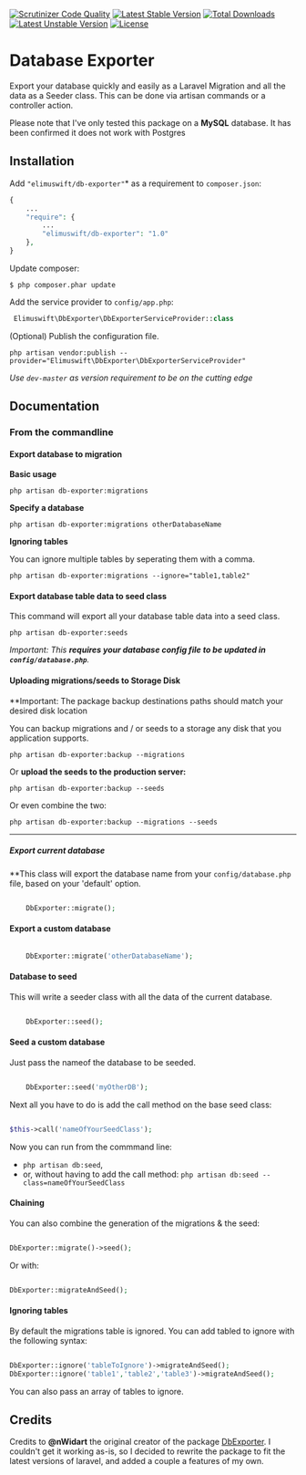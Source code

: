 [![Scrutinizer Code Quality](https://scrutinizer-ci.com/g/Elimuswift/db-exporter/badges/quality-score.png?b=master)](https://scrutinizer-ci.com/g/Elimuswift/db-exporter/?branch=master)
[![Latest Stable Version](https://poser.pugx.org/elimuswift/db-exporter/v/stable.svg)](https://packagist.org/packages/elimuswift/db-exporter) [![Total Downloads](https://poser.pugx.org/elimuswift/db-exporter/d/total)](https://packagist.org/packages/elimuswift/db-exporter) [![Latest Unstable Version](https://poser.pugx.org/elimuswift/db-exporter/v/unstable.svg)](https://packagist.org/packages/elimuswift/db-exporter) [![License](https://poser.pugx.org/elimuswift/db-exporter/license.svg)](https://packagist.org/packages/elimuswift/db-exporter)

# Database Exporter

Export your database quickly and easily as a Laravel Migration and all the data as a Seeder class. This can be done via artisan commands or a controller action.


Please note that I've only tested this package on a **MySQL** database. It has been confirmed it does not work with Postgres
## Installation

Add `"elimuswift/db-exporter"`* as a requirement to `composer.json`:

```php
{
    ...
    "require": {
        ...
		"elimuswift/db-exporter": "1.0"
    },
}

```

Update composer:

```
$ php composer.phar update
```

Add the service provider to `config/app.php`:

```php
 Elimuswift\DbExporter\DbExporterServiceProvider::class
```

(Optional) Publish the configuration file.

```
php artisan vendor:publish --provider="Elimuswift\DbExporter\DbExporterServiceProvider"
```

*Use `dev-master` as version requirement to be on the cutting edge*


## Documentation

### From the commandline

#### Export database to migration

**Basic usage**

```
php artisan db-exporter:migrations
```

**Specify a database**

```
php artisan db-exporter:migrations otherDatabaseName
```

**Ignoring tables**

You can ignore multiple tables by seperating them with a comma.

```
php artisan db-exporter:migrations --ignore="table1,table2"
```

#### Export database table data to seed class
This command will export all your database table data into a seed class.

```
php artisan db-exporter:seeds
```
*Important: This **requires your database config file to be updated in `config/database.php`**.*


#### Uploading migrations/seeds to Storage Disk


**Important: The package backup destinations paths should match your desired disk location


You can backup migrations and / or seeds to a storage any disk that you application supports.


```
php artisan db-exporter:backup --migrations
```
Or **upload the seeds to the production server:**

```
php artisan db-exporter:backup --seeds
```
Or even combine the two:

```
php artisan db-exporter:backup --migrations --seeds
```

***


##### Export current database

**This class will export the database name from your `config/database.php` file, based on your 'default' option.



```php

    DbExporter::migrate();

```

#### Export a custom database

```php

    DbExporter::migrate('otherDatabaseName');

```

#### Database to seed


This will write a seeder class with all the data of the current database.

```php

    DbExporter::seed();

```
#### Seed a custom database
Just pass the nameof the database to be seeded.

```php

    DbExporter::seed('myOtherDB');

```
Next all you have to do is add the call method on the base seed class:

```php

$this->call('nameOfYourSeedClass');

```

Now you can run from the commmand line:

* `php artisan db:seed`,
* or, without having to add the call method: `php artisan db:seed --class=nameOfYourSeedClass`

#### Chaining
You can also combine the generation of the migrations & the seed:

```php

DbExporter::migrate()->seed();

```
Or with:

```php

DbExporter::migrateAndSeed();

```

#### Ignoring tables
By default the migrations table is ignored. You can add tabled to ignore with the following syntax:

```php

DbExporter::ignore('tableToIgnore')->migrateAndSeed();
DbExporter::ignore('table1','table2','table3')->migrateAndSeed();


```
You can also pass an array of tables to ignore.



## Credits
Credits to **@nWidart** the original creator of the package [DbExporter](https://github.com/nWidart/DbExporter). I couldn't get it working as-is, so I decided to rewrite the package to fit the latest versions of laravel, and added a couple a features of my own.


